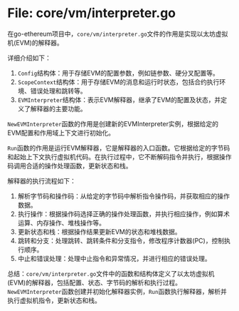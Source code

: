 # File: core/vm/interpreter.go

在go-ethereum项目中，`core/vm/interpreter.go`文件的作用是实现以太坊虚拟机(EVM)的解释器。

详细介绍如下：
1. `Config`结构体：用于存储EVM的配置参数，例如链参数、硬分叉配置等。
2. `ScopeContext`结构体：用于存储EVM的消息和运行时状态，包括合约执行环境、错误处理和跳转等。
3. `EVMInterpreter`结构体：表示EVM解释器，继承了EVM的配置及状态，并定义了解释器的主要功能。

`NewEVMInterpreter`函数的作用是创建新的EVMInterpreter实例，根据给定的EVM配置和作用域上下文进行初始化。

`Run`函数的作用是运行EVM解释器，它是解释器的入口函数。它根据给定的字节码和起始上下文执行虚拟机代码。在执行过程中，它不断解码指令并执行，根据操作码调用合适的操作处理函数，更新状态和栈。

解释器的执行流程如下：
1. 解析字节码和操作码：从给定的字节码中解析指令操作码，并获取相应的操作数据。
2. 执行操作：根据操作码选择正确的操作处理函数，并执行相应操作，例如算术运算、内存操作、堆栈操作等。
3. 更新状态和栈：根据操作结果更新EVM的状态和堆栈数据。
4. 跳转和分支：处理跳转、跳转条件和分支指令，修改程序计数器(PC)，控制执行顺序。
5. 中止和错误处理：处理中止指令和异常情况，并进行相应的错误处理。

总结：`core/vm/interpreter.go`文件中的函数和结构体定义了以太坊虚拟机(EVM)的解释器，包括配置、状态、字节码的解析和执行过程。`NewEVMInterpreter`函数创建并初始化解释器实例，`Run`函数执行解释器，解析并执行虚拟机指令，更新状态和栈。

